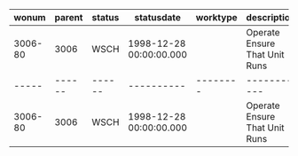 |wonum|parent|status|statusdate|worktype|description|assetnum|location|jpnum|faildate|changeby|changedate|estdur|estlabhrs|estmatcost|estlabcost|esttoolcost|pmnum|actlabhrs|actmatcost|actlabcost|acttoolcost|haschildren|outlabcost|outmatcost|outtoolcost|historyflag|contract|wopriority|targcompdate|targstartdate|woeq1|woeq2|woeq3|woeq4|woeq5|woeq6|woeq7|woeq8|woeq9|woeq10|woeq11|woeq12|reportedby|reportdate|phone|problemcode|calendar|downtime|actstart|actfinish|schedstart|schedfinish|remdur|crewid|supervisor|woeq13|woeq14|wojp1|wojp2|wojp3|wojp4|wojp5|wol1|wol2|wol3|wol4|wolablnk|respondby|assetlocpriority|calcpriority|chargestore|failurecode|wolo1|wolo2|wolo3|wolo4|wolo5|wolo6|wolo7|wolo8|wolo9|wolo10|glaccount|estservcost|actservcost|disabled|estatapprlabhrs|estatapprlabcost|estatapprmatcost|estatapprtoolcost|estatapprservcost|wosequence|hasfollowupwork|worts1|worts2|worts3|worts4|worts5|sourcesysid|ownersysid|pmduedate|pmextdate|pmnextduedate|worklocation|externalrefid|sendersysid|fincntrlid|generatedforpo|genforpolineid|orgid|siteid|taskid|inspector|measurementvalue|measuredate|observation|pointnum|wojo1|wojo2|wojo3|wojo4|wojo5|wojo6|wojo7|wojo8|istask|woclass|onbehalfof|vendor|origrecordclass|origrecordid|justifypriority|risk|environment|backoutplan|woacceptscharges|owner|classstructureid|parentchgsstatus|ownergroup|commoditygroup|commodity|workorderid|whomischangefor|reasonforchange|verification|persongroup|lead|langcode|interruptible|wogroup|hasld|route|routestopid|cinum|jobtaskid|woisswap|newchildclass|suspendflow|flowcontrolled|flowactionassist|launchentryname|targetdesc|flowaction|firstapprstatus|repfacsiteid|repairfacility|genforporevision|storeroommtlstatus|dirissuemtlstatus|workpackmtlstatus|ignoresrmavail|ignorediavail|estintlabcost|estintlabhrs|estoutlabhrs|estoutlabcost|actintlabcost|actintlabhrs|actoutlabhrs|actoutlabcost|estatapprintlabcost|estatapprintlabhrs|estatapproutlabhrs|estatapproutlabcost|assignedownergroup|availstatusdate|lastcopylinkdate|pluscfrequency|pluscfrequnit|pluscismobile|pluscjprevnum|pluscloop|pluscnextdate|pluscoverduedate|pluscphyloc|inctasksinsched|sneconstraint|fnlconstraint|calcorgid|calccalendar|calcshift|nestedjpinprocess|inspformnum|rowstamp|amcrew|crewworkgroup|reqasstdwntime|apptrequired|aos|ams|los|lms|repairlocflag|intshift|pcpchangeby|pcpchangedate|pcphys|pcacthrs|pctaskcomp|unitsofwork|djpapplied|djperror|milestone|plusilocpath|plusiorgpath|
|-----|------|------|----------|--------|-----------|--------|--------|-----|--------|--------|----------|------|---------|----------|----------|-----------|-----|---------|----------|----------|-----------|-----------|----------|----------|-----------|-----------|--------|----------|------------|-------------|-----|-----|-----|-----|-----|-----|-----|-----|-----|------|------|------|----------|----------|-----|-----------|--------|--------|--------|---------|----------|-----------|------|------|----------|------|------|-----|-----|-----|-----|-----|----|----|----|----|--------|---------|----------------|------------|-----------|-----------|-----|-----|-----|-----|-----|-----|-----|-----|-----|------|---------|-----------|-----------|--------|---------------|----------------|----------------|-----------------|-----------------|----------|---------------|------|------|------|------|------|-----------|----------|---------|---------|-------------|------------|-------------|-----------|----------|--------------|--------------|-----|------|------|---------|----------------|-----------|-----------|--------|-----|-----|-----|-----|-----|-----|-----|-----|------|-------|----------|------|---------------|------------|---------------|----|-----------|-----------|----------------|-----|----------------|----------------|----------|--------------|---------|-----------|---------------|---------------|------------|-----------|----|--------|-------------|-------|-----|-----|-----------|-----|---------|--------|-------------|-----------|--------------|----------------|---------------|----------|----------|---------------|------------|--------------|----------------|------------------|-----------------|-----------------|--------------|-------------|-------------|------------|------------|-------------|-------------|------------|------------|-------------|-------------------|------------------|------------------|-------------------|------------------|---------------|----------------|--------------|-------------|-------------|-------------|---------|-------------|----------------|-----------|---------------|-------------|-------------|---------|------------|---------|-----------------|-----------|--------|------|-------------|--------------|------------|---|---|---|---|-------------|--------|-----------|-------------|------|--------|----------|-----------|----------|--------|---------|------------|------------|
|3006-80|3006|WSCH|1998-12-28 00:00:00.000||Operate Ensure That Unit Runs|13150|BPM3100|||||0.0|0.0|0.00|0.00|0.00||0.0|0.00|0.00|0.00|0|0.00|0.00|0.00|0||||||||||||||||||||||0|||||||||||||||||||||||0||||||||||||6400-300-???|0.00|0.00|0|0.0|0.00|0.00|0.00|0.00||0|||||||||||||||||EAGLENA|BEDFORD|80||||||||||||||1|ACTIVITY|||||||||1|||1||||460||||||EN|0|3006|0|||||0|WORKORDER|0|0|0||||WSCH|||||||1|0|0.00|0.0|0.0|0.00|0.00|0.0|0.0|0.00|0.00|0.0|0.0|0.00||||||0||0||||1||||||0||
|-----|------|------|----------|--------|-----------|--------|--------|-----|--------|--------|----------|------|---------|----------|----------|-----------|-----|---------|----------|----------|-----------|-----------|----------|----------|-----------|-----------|--------|----------|------------|-------------|-----|-----|-----|-----|-----|-----|-----|-----|-----|------|------|------|----------|----------|-----|-----------|--------|--------|--------|---------|----------|-----------|------|------|----------|------|------|-----|-----|-----|-----|-----|----|----|----|----|--------|---------|----------------|------------|-----------|-----------|-----|-----|-----|-----|-----|-----|-----|-----|-----|------|---------|-----------|-----------|--------|---------------|----------------|----------------|-----------------|-----------------|----------|---------------|------|------|------|------|------|-----------|----------|---------|---------|-------------|------------|-------------|-----------|----------|--------------|--------------|-----|------|------|---------|----------------|-----------|-----------|--------|-----|-----|-----|-----|-----|-----|-----|-----|------|-------|----------|------|---------------|------------|---------------|----|-----------|-----------|----------------|-----|----------------|----------------|----------|--------------|---------|-----------|---------------|---------------|------------|-----------|----|--------|-------------|-------|-----|-----|-----------|-----|---------|--------|-------------|-----------|--------------|----------------|---------------|----------|----------|---------------|------------|--------------|----------------|------------------|-----------------|-----------------|--------------|-------------|-------------|------------|------------|-------------|-------------|------------|------------|-------------|-------------------|------------------|------------------|-------------------|------------------|---------------|----------------|--------------|-------------|-------------|-------------|---------|-------------|----------------|-----------|---------------|-------------|-------------|---------|------------|---------|-----------------|-----------|--------|------|-------------|--------------|------------|---|---|---|---|-------------|--------|-----------|-------------|------|--------|----------|-----------|----------|--------|---------|------------|------------|
|3006-80|3006|WSCH|1998-12-28 00:00:00.000||Operate Ensure That Unit Runs|13150|BPM3100|||||0.0|0.0|0.00|0.00|0.00||0.0|0.00|0.00|0.00|0|0.00|0.00|0.00|0||||||||||||||||||||||0|||||||||||||||||||||||0||||||||||||6400-300-???|0.00|0.00|0|0.0|0.00|0.00|0.00|0.00||0|||||||||||||||||EAGLENA|BEDFORD|80||||||||||||||1|ACTIVITY|||||||||1|||1||||460||||||EN|0|3006|0|||||0|WORKORDER|0|0|0||||WSCH|||||||1|0|0.00|0.0|0.0|0.00|0.00|0.0|0.0|0.00|0.00|0.0|0.0|0.00||||||0||0||||1||||||0|| 
